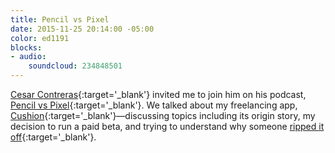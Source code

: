 ```yaml
---
title: Pencil vs Pixel
date: 2015-11-25 20:14:00 -05:00
color: ed1191
blocks:
- audio:
    soundcloud: 234848501
---
```


[Cesar Contreras](https://twitter.com/pencilvspixel){:target='_blank'} invited me to join him on his podcast, [Pencil vs Pixel](http://pencilvspixel.com){:target='_blank'}. We talked about my freelancing app, [Cushion](http://cushionapp.com){:target='_blank'}—discussing topics including its origin story, my decision to run a paid beta, and trying to understand why someone [ripped it off](http://cushionapp.com/journal/inspiration-vs-imitation/){:target='_blank'}.